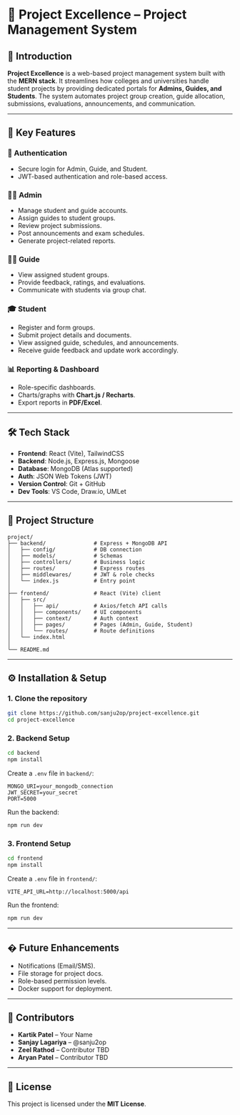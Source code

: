 # 📘 Project Excellence – Project Management System

## 📖 Introduction

**Project Excellence** is a web-based project management system built with the **MERN stack**.
It streamlines how colleges and universities handle student projects by providing dedicated portals for **Admins, Guides, and Students**.
The system automates project group creation, guide allocation, submissions, evaluations, announcements, and communication.

---

## 🎯 Key Features

### 🔑 Authentication

- Secure login for Admin, Guide, and Student.
- JWT-based authentication and role-based access.

### 👩‍💼 Admin

- Manage student and guide accounts.
- Assign guides to student groups.
- Review project submissions.
- Post announcements and exam schedules.
- Generate project-related reports.

### 🧑‍🏫 Guide

- View assigned student groups.
- Provide feedback, ratings, and evaluations.
- Communicate with students via group chat.

### 🎓 Student

- Register and form groups.
- Submit project details and documents.
- View assigned guide, schedules, and announcements.
- Receive guide feedback and update work accordingly.

### 📊 Reporting & Dashboard

- Role-specific dashboards.
- Charts/graphs with **Chart.js / Recharts**.
- Export reports in **PDF/Excel**.

---

## 🛠️ Tech Stack

- **Frontend**: React (Vite), TailwindCSS
- **Backend**: Node.js, Express.js, Mongoose
- **Database**: MongoDB (Atlas supported)
- **Auth**: JSON Web Tokens (JWT)
- **Version Control**: Git + GitHub
- **Dev Tools**: VS Code, Draw\.io, UMLet

---

## 📂 Project Structure

```
project/
├── backend/               # Express + MongoDB API
│   ├── config/            # DB connection
│   ├── models/            # Schemas
│   ├── controllers/       # Business logic
│   ├── routes/            # Express routes
│   ├── middlewares/       # JWT & role checks
│   └── index.js           # Entry point
│
├── frontend/              # React (Vite) client
│   ├── src/
│   │   ├── api/           # Axios/fetch API calls
│   │   ├── components/    # UI components
│   │   ├── context/       # Auth context
│   │   ├── pages/         # Pages (Admin, Guide, Student)
│   │   └── routes/        # Route definitions
│   └── index.html
│
└── README.md
```

---

## ⚙️ Installation & Setup

### 1. Clone the repository

```bash
git clone https://github.com/sanju2op/project-excellence.git
cd project-excellence
```

### 2. Backend Setup

```bash
cd backend
npm install
```

Create a `.env` file in `backend/`:

```env
MONGO_URI=your_mongodb_connection
JWT_SECRET=your_secret
PORT=5000
```

Run the backend:

```bash
npm run dev
```

### 3. Frontend Setup

```bash
cd frontend
npm install
```

Create a `.env` file in `frontend/`:

```env
VITE_API_URL=http://localhost:5000/api
```

Run the frontend:

```bash
npm run dev
```

---

## � Future Enhancements

- Notifications (Email/SMS).
- File storage for project docs.
- Role-based permission levels.
- Docker support for deployment.

---

## 👥 Contributors

- **Kartik Patel** – Your Name
- **Sanjay Lagariya** – @sanju2op
- **Zeel Rathod** – Contributor TBD
- **Aryan Patel** – Contributor TBD

---

## 📜 License

This project is licensed under the **MIT License**.
